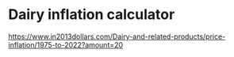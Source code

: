 # Dairy inflation calculator

https://www.in2013dollars.com/Dairy-and-related-products/price-inflation/1975-to-2022?amount=20